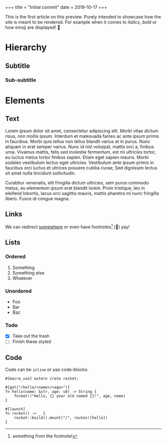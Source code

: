 +++
title = "Initial commit"
date = 2019-10-17
+++

This is the first article on this preview. Purely intended to showcase how the
site is meant to be rendered. For example when it comes to _italics_, *bold* or
how emoji are displayed! :rocket:

<!-- more -->

# Hierarchy

## Subtitle

### Sub-subtitle

# Elements

## Text

Lorem ipsum dolor sit amet, consectetur adipiscing elit. Morbi vitae dictum risus, non mollis ipsum. Interdum et malesuada fames ac ante ipsum primis in faucibus. Morbi quis tellus non tellus blandit varius at in purus. Nunc aliquam in erat semper varius. Nunc id nisl volutpat, mattis orci a, finibus urna. Vivamus mattis, felis sed molestie fermentum, est mi ultricies tortor, eu luctus metus tortor finibus sapien. Etiam eget sapien mauris. Morbi sodales vestibulum lectus eget ultricies. Vestibulum ante ipsum primis in faucibus orci luctus et ultrices posuere cubilia curae; Sed dignissim lectus sit amet nulla tincidunt sollicitudin.

Curabitur venenatis, elit fringilla dictum ultricies, sem purus commodo metus, eu elementum ipsum erat blandit lorem. Proin tristique, leo in eleifend lobortis, lacus orci sagittis mauris, mattis pharetra mi nunc fringilla libero. Fusce id congue magna.

## Links

We can redirect [somewhere](https://github.com/Punie) or even have footnotes[^footnote] (:construction:) yay!

## Lists

### Ordered

1. Something
2. Something else
3. Whatever

### Unordered

- Foo
- Bar
- Baz

### Todo

- [x] Take out the trash
- [ ] Finish these styled

## Code

Code can be `inline` or use code-blocks:

```rs,linenos,hl_lines=8-11
#[macro_use] extern crate rocket;

#[get("/hello/<name>/<age>")]
fn hello(name: &str, age: u8) -> String {
    format!("Hello, {} year old named {}!", age, name)
}

#[launch]
fn rocket() -> _ {
    rocket::build().mount("/", routes![hello])
}
```

[^footnote]: something from the footnote!